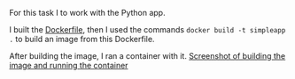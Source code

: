 For this task I to work with the Python app.

I built the [Dockerfile](/2-simpleapp/Dockerfile), then I used the commands ```docker build -t simpleapp .``` to build an image from this Dockerfile.

After building the image, I ran a container with it.
[Screenshot of building the image and running the container](https://github.com/alexandru-urlateanu/DevOps-Internship-Tasks/blob/main/2-simpleapp/build.JPG?raw=true)
